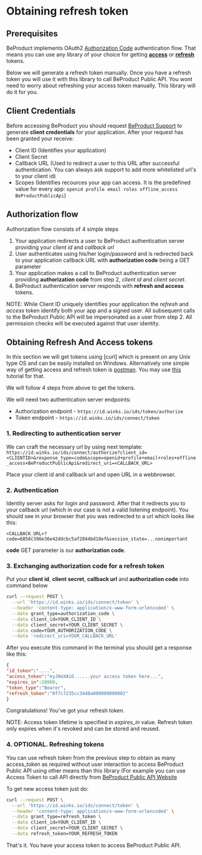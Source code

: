 # Obtaining refresh token

## Prerequisites
BeProduct implements OAuth2 [Authorization Code](https://datatracker.ietf.org/doc/html/rfc6749#section-1.3.1) authentication flow. That means you can use any library of your choice for getting [**access**](https://datatracker.ietf.org/doc/html/rfc6749#section-1.4) or [**refresh**](https://datatracker.ietf.org/doc/html/rfc6749#section-1.3.1) tokens. 

Below we will generate a refresh token manually. Once you have a refresh token you will use it with this library to call BeProduct Public API. You wont need to worry about refreshing your access token manually. This library will do it for you.

## Client Credentials 
Before accessing BeProduct you should request [BeProduct Support](mailto:support@beproduct.com) to generate **client credentials** for your application. After your request has been granted your receive:

* Client ID (Identifies your application)
* Client Secret
* Callback URL (Used to redirect a user to this URL after successful authentication. You can always ask support to add more whitelisted url's to your client id)
* Scopes (Identifies recources your app can access. It is the predefined value for every app: `openid profile email roles offline_access BeProductPublicApi`)
## Authorization flow
Authorization flow consists of 4 simple steps

1. Your application redirects a user to BeProduct authentication server providing your *client id* and *callback url* 
2. User authenticates using his/her login/password and is redirected back to your application callback URL with **authorization code** being a GET parameter
3. Your application makes a call to BeProduct authentication server providing **authorization code** from step 2, *client id* and *client secret*.
4. BeProduct authentication server responds with **refresh and access** tokens.

NOTE: While Client ID uniquely identifies your application the *refresh* and *access* token identify both your app and a signed user. All subsequent calls to the BeProduct Public API will be impersonated as a user from step 2. All permission checks will be executed against that user identity.

## Obtaining Refresh And Access tokens
In this section we will get tokens using [curl] which is present on any Unix type OS and can be easily installed on Windows. Alternatively one simple way of getting access and refresh token is [postman](https://www.postman.com/).
You may use [this](https://beproduct.atlassian.net/l/c/TAXJ87AP) tutorial for that.

We will follow 4 steps from above to get the tokens.

We will need two authentication server endpoints:

* Authorization endpoint - `https://id.winks.io/ids/token/authorize`
* Token endpoint - `https://id.winks.io/ids/connect/token`

### 1. Redirecting to authentication server
We can craft the necessary url by using next template:
`https://id.winks.io/ids/connect/authorize?client_id=<CLIENTID>&response_type=code&scope=openid+profile+email+roles+offline_access+BeProductPublicApi&redirect_uri=<CALLBACK_URL>`

Place your client id and callback url and open URL in a webbrowser.

### 2. Authentication 
Identity server asks for login and password. After that it redirects you to your callback url (which in our case is not a valid listening endpoint). You should see in your browser that you was redirected to a url which looks like this:

`<CALLBACK_URL>?code=6850c396e36e42ddcbc5af2844bd18ef&session_state=...nonimportant`

**code** GET parameter is our **authorization code**.

### 3. Exchanging authorization code for a refresh token

Put your **client id**, **client secret**, **callback url** and **authorization code** into command below

```bash
curl --request POST \
  --url 'https://id.winks.io/ids/connect/token' \
  --header 'content-type: application/x-www-form-urlencoded' \
  --data grant_type=authorization_code \
  --data client_id=YOUR_CLIENT_ID \
  --data client_secret=YOUR_CLIENT_SECRET \
  --data code=YOUR_AUTHORIZATION_CODE \
  --data 'redirect_uri=YOUR_CALLBACK_URL'
```

After you execute this command in the  terminal you should get a response like this:
```json
{
"id_token":"....",
"access_token":"eyJ0eXAiO......your access token here...",
"expires_in":28800,
"token_type":"Bearer",
"refresh_token":"0f7c7235cc3448a000000000001"
}
```
Congratulations! You've got your refresh token.

NOTE: Access token lifetime is specified in *expires_in* value. Refresh token only expires when it's revoked and can be stored and reused.
### 4. OPTIONAL. Refreshing tokens 
You can use refresh token from the previous step to obtain as many access_token as required without user interaction to access BeProduct Public API using other means than this library (For example you can use Access Token to call API directly from [BeProduct Public API Website](https://developers.beproduct.com/documentation/)

To get new access token just do:

```bash
curl --request POST \
  --url 'https://id.winks.io/ids/connect/token' \
  --header 'content-type: application/x-www-form-urlencoded' \
  --data grant_type=refresh_token \
  --data client_id=YOUR_CLIENT_ID \
  --data client_secret=YOUR_CLIENT_SECRET \
  --data refresh_token=YOUR_REFRESH_TOKEN 
```

That's it. You have your access token to access BeProduct Public API.
  



